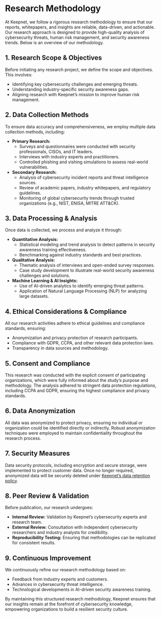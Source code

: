 # Research Methodology

At Keepnet, we follow a rigorous research methodology to ensure that our reports, whitepapers, and insights are reliable, data-driven, and actionable. Our research approach is designed to provide high-quality analysis of cybersecurity threats, human risk management, and security awareness trends. Below is an overview of our methodology.

## 1. Research Scope & Objectives

Before initiating any research project, we define the scope and objectives. This involves:

* Identifying key cybersecurity challenges and emerging threats.
* Understanding industry-specific security awareness gaps.
* Aligning research with Keepnet’s mission to improve human risk management.

## 2. Data Collection Methods

To ensure data accuracy and comprehensiveness, we employ multiple data collection methods, including:

* **Primary Research:**
  * Surveys and questionnaires were conducted with security professionals, CISOs, and IT leaders.
  * Interviews with industry experts and practitioners.
  * Controlled phishing and vishing simulations to assess real-world vulnerabilities.
* **Secondary Research:**
  * Analysis of cybersecurity incident reports and threat intelligence sources.
  * Review of academic papers, industry whitepapers, and regulatory guidelines.
  * Monitoring of global cybersecurity trends through trusted organizations (e.g., NIST, ENISA, MITRE ATT\&CK).

## 3. Data Processing & Analysis

Once data is collected, we process and analyze it through:

* **Quantitative Analysis:**
  * Statistical modeling and trend analysis to detect patterns in security awareness training effectiveness.
  * Benchmarking against industry standards and best practices.
* **Qualitative Analysis:**
  * Thematic analysis of interviews and open-ended survey responses.
  * Case study development to illustrate real-world security awareness challenges and solutions.
* **Machine Learning & AI Insights:**
  * Use of AI-driven analytics to identify emerging threat patterns.
  * Application of Natural Language Processing (NLP) for analyzing large datasets.

## 4. Ethical Considerations & Compliance

All our research activities adhere to ethical guidelines and compliance standards, ensuring:

* Anonymization and privacy protection of research participants.
* Compliance with GDPR, CCPA, and other relevant data protection laws.
* Transparency in data sources and methodology.

## 5. Consent and Compliance

This research was conducted with the explicit consent of participating organizations, which were fully informed about the study’s purpose and methodology. The analysis adhered to stringent data protection regulations, including CCPA and GDPR, ensuring the highest compliance and privacy standards.

## 6. Data Anonymization

All data was anonymized to protect privacy, ensuring no individual or organization could be identified directly or indirectly. Robust anonymization techniques were employed to maintain confidentiality throughout the research process.

## 7. Security Measures

Data security protocols, including encryption and secure storage, were implemented to protect customer data. Once no longer required, anonymized data will be securely deleted under [Keepnet’s data retention policy](https://doc.keepnetlabs.com/resources/compliance#data-retention-and-disposal-procedure).

## 8. Peer Review & Validation

Before publication, our research undergoes:

* **Internal Review:** Validation by Keepnet’s cybersecurity experts and research team.
* **External Review:** Consultation with independent cybersecurity researchers and industry analysts for credibility.
* **Reproducibility Testing:** Ensuring that methodologies can be replicated for consistent results.

## 9. Continuous Improvement

We continuously refine our research methodology based on:

* Feedback from industry experts and customers.
* Advances in cybersecurity threat intelligence.
* Technological developments in AI-driven security awareness training.

By maintaining this structured research methodology, Keepnet ensures that our insights remain at the forefront of cybersecurity knowledge, empowering organizations to build a resilient security culture.
